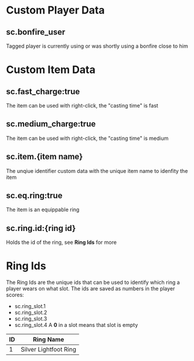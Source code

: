 # Custom Player Data
## sc.bonfire_user
Tagged player is currently using or was shortly using a bonfire close to him

# Custom Item Data
## sc.fast_charge:true
The item can be used with right-click, the "casting time" is fast
## sc.medium_charge:true
The item can be used with right-click, the "casting time" is medium
## sc.item.{item name}
The unqiue identifier custom data with the unique item name to idenfity the item 
## sc.eq.ring:true
The item is an equippable ring 
## sc.ring.id:{ring id}
Holds the id of the ring, see **Ring Ids** for more

# Ring Ids
The Ring Ids are the unique ids that can be used to identify which ring a player wears on what slot. 
The ids are saved as numbers in the player scores:
- sc.ring_slot.1
- sc.ring_slot.2
- sc.ring_slot.3
- sc.ring_slot.4
A **0** in a slot means that slot is empty

| ID | Ring Name
| - | -
| 1 | Silver Lightfoot Ring